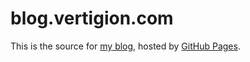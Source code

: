 # blog.vertigion.com

This is the source for [my blog](http://blog.vertigion.com), hosted by [GitHub Pages](https://pages.github.com/).